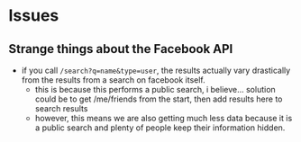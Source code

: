 # Issues

## Strange things about the Facebook API

* if you call `/search?q=name&type=user`, the results actually vary drastically from the results from a search on facebook itself.
    * this is because this performs a public search, i believe... solution could be to get /me/friends from the start, then add results here to search results
    * however, this means we are also getting much less data because it is a public search and plenty of people keep their information hidden. 
